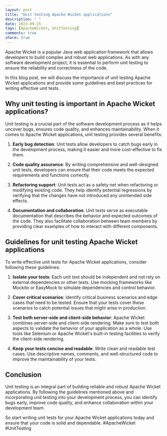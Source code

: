 ```yaml
---
layout: post
title: "Unit testing Apache Wicket applications"
description: " "
date: 2023-09-25
tags: [ApacheWicket, UnitTesting]
comments: true
share: true
---
```


Apache Wicket is a popular Java web application framework that allows developers to build complex and robust web applications. As with any software development project, it is essential to perform unit testing to ensure the reliability and correctness of the code.

In this blog post, we will discuss the importance of unit testing Apache Wicket applications and provide some guidelines and best practices for writing effective unit tests.

## Why unit testing is important in Apache Wicket applications?
Unit testing is a crucial part of the software development process as it helps uncover bugs, ensures code quality, and enhances maintainability. When it comes to Apache Wicket applications, unit testing provides several benefits:

1. **Early bug detection**: Unit tests allow developers to catch bugs early in the development process, making it easier and more cost-effective to fix them.

2. **Code quality assurance**: By writing comprehensive and well-designed unit tests, developers can ensure that their code meets the expected requirements and functions correctly.

3. **Refactoring support**: Unit tests act as a safety net when refactoring or modifying existing code. They help identify potential regressions by verifying that the changes have not introduced any unintended side effects.

4. **Documentation and collaboration**: Unit tests serve as executable documentation that describes the behavior and expected outcomes of the code. They also facilitate collaboration between team members by providing clear examples of how to interact with different components.

## Guidelines for unit testing Apache Wicket applications
To write effective unit tests for Apache Wicket applications, consider following these guidelines:

1. **Isolate your tests**: Each unit test should be independent and not rely on external dependencies or other tests. Use mocking frameworks like Mockito or EasyMock to simulate dependencies and control behavior.

2. **Cover critical scenarios**: Identify critical business scenarios and edge cases that need to be tested. Ensure that your tests cover these scenarios to catch potential issues that might arise in production.

3. **Test both server-side and client-side behavior**: Apache Wicket combines server-side and client-side rendering. Make sure to test both aspects to validate the behavior of your application as a whole. Use tools like Selenium or Apache Wicket's built-in testing facilities to verify the client-side rendering.

4. **Keep your tests concise and readable**: Write clean and readable test cases. Use descriptive names, comments, and well-structured code to improve the maintainability of your tests.

## Conclusion
Unit testing is an integral part of building reliable and robust Apache Wicket applications. By following the guidelines mentioned above and incorporating unit testing into your development process, you can identify bugs early, improve code quality, and enhance collaboration within your development team.

So start writing unit tests for your Apache Wicket applications today and ensure that your code is solid and dependable. #ApacheWicket #UnitTesting